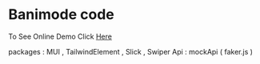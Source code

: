 # Banimode code

To See Online Demo Click [Here](https://banimode.vercel.app/)

packages : MUI , TailwindElement , Slick , Swiper 
Api : mockApi ( faker.js )
